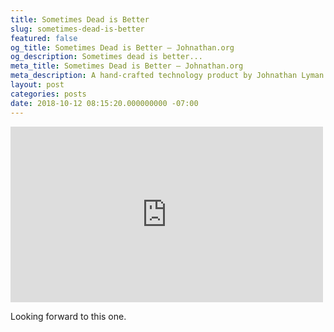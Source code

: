 ```yaml
---
title: Sometimes Dead is Better
slug: sometimes-dead-is-better
featured: false
og_title: Sometimes Dead is Better – Johnathan.org
og_description: Sometimes dead is better...
meta_title: Sometimes Dead is Better – Johnathan.org
meta_description: A hand-crafted technology product by Johnathan Lyman
layout: post
categories: posts
date: 2018-10-12 08:15:20.000000000 -07:00
---
```


<iframe loading="lazy" width="500" height="281" src="https://www.youtube.com/embed/hRCplJFlQMM?feature=oembed" frameborder="0" allow="autoplay; encrypted-media" allowfullscreen=""></iframe>

Looking forward to this one.

